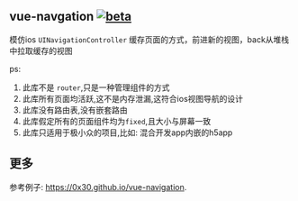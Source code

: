 ## vue-navgation [![beta](https://img.shields.io/npm/v/@0x30/vue-navigation)](https://www.npmjs.com/package/@0x30/vue-navigation)

模仿ios `UINavigationController` 缓存页面的方式，前进新的视图，back从堆栈中拉取缓存的视图

ps:
1. 此库不是 `router`,只是一种管理组件的方式
2. 此库所有页面均活跃,这不是内存泄漏,这符合ios视图导航的设计
3. 此库没有路由表,没有嵌套路由
4. 此库假定所有的页面组件均为`fixed`,且大小与屏幕一致
5. 此库只适用于极小众的项目,比如: 混合开发app内嵌的h5app

## 更多

参考例子: https://0x30.github.io/vue-navigation. 
